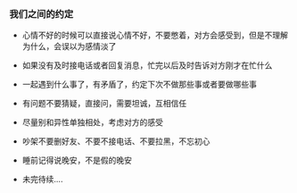 
### 我们之间的约定

* 心情不好的时候可以直接说心情不好，不要憋着，对方会感受到，但是不理解为什么，会误以为感情淡了

* 如果没有及时接电话或者回复消息，忙完以后及时告诉对方刚才在忙什么

* 一起遇到什么事了，有矛盾了，约定下次不做那些事或者要做哪些事

* 有问题不要猜疑，直接问，需要坦诚，互相信任

* 尽量别和异性单独相处，考虑对方的感受

* 吵架不要删好友、不要不接电话、不要拉黑，不忘初心

* 睡前记得说晚安，不是假的晚安

* 未完待续.... 




